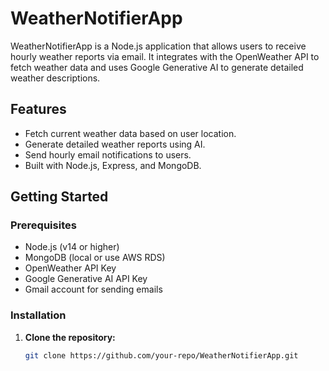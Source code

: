 # WeatherNotifierApp

WeatherNotifierApp is a Node.js application that allows users to receive hourly weather reports via email. It integrates with the OpenWeather API to fetch weather data and uses Google Generative AI to generate detailed weather descriptions.

## Features

- Fetch current weather data based on user location.
- Generate detailed weather reports using AI.
- Send hourly email notifications to users.
- Built with Node.js, Express, and MongoDB.

## Getting Started

### Prerequisites

- Node.js (v14 or higher)
- MongoDB (local or use AWS RDS)
- OpenWeather API Key
- Google Generative AI API Key
- Gmail account for sending emails

### Installation

1. **Clone the repository:**

   ```bash
   git clone https://github.com/your-repo/WeatherNotifierApp.git